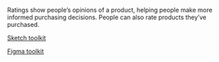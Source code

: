 Ratings show people’s opinions of a product, helping people make more informed purchasing decisions. People can also rate products they’ve purchased.

[Sketch toolkit]()

[Figma toolkit]()
